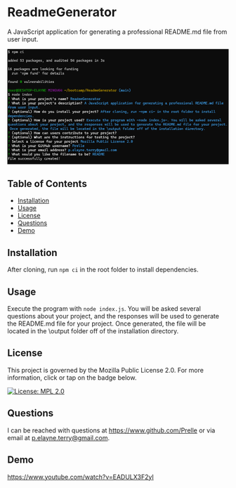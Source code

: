 # ReadmeGenerator

A JavaScript application for generating a professional README.md file from user input.

![Demo of application running in the console](media/demo.png)

## Table of Contents

- [Installation](#installation)
- [Usage](#usage)
- [License](#license)
- [Questions](#questions)
- [Demo](#demo)

## Installation

After cloning, run `npm ci` in the root folder to install dependencies.

## Usage

Execute the program with `node index.js`. You will be asked several questions about your project, and the responses will be used to generate the README.md file for your project. Once generated, the file will be located in the \output folder off of the installation directory.

## License

This project is governed by the Mozilla Public License 2.0. For more information, click or tap on the badge below.

[![License: MPL 2.0](https://img.shields.io/badge/License-MPL_2.0-brightgreen.svg)](https://opensource.org/licenses/MPL-2.0)

## Questions

I can be reached with questions at https://www.github.com/Prelle or via email at p.elayne.terry@gmail.com.

## Demo

https://www.youtube.com/watch?v=EADULX3F2yI
